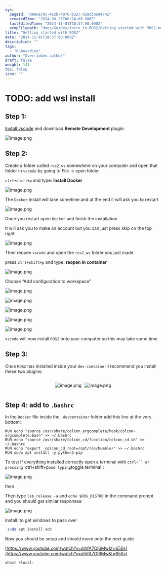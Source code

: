 ```yaml
---
sys:
  pageId: "89e0a78c-4e2b-4070-b327-d28cb0694742"
  createdTime: "2024-08-21T00:24:00.000Z"
  lastEditedTime: "2024-11-01T18:57:00.000Z"
  propFilepath: "docs/Guides/intro_to_ROS2/Getting started with ROS2.md"
title: "Getting started with ROS2"
date: "2024-11-01T18:57:00.000Z"
description: ""
tags:
  - "Onboarding"
author: "Overridden author"
draft: false
weight: 141
toc: false
icon: ""
---
```


# TODO: add wsl install

## Step 1:

[Install vscode](https://code.visualstudio.com/download) and download **Remote Development** plugin:

![image.png](https://prod-files-secure.s3.us-west-2.amazonaws.com/d518164a-d88e-44d1-a4ee-3adb3bd8bce0/efb52993-1881-4a40-b95e-6f020334f022/image.png?X-Amz-Algorithm=AWS4-HMAC-SHA256&X-Amz-Content-Sha256=UNSIGNED-PAYLOAD&X-Amz-Credential=ASIAZI2LB466RVEBYIFM%2F20250330%2Fus-west-2%2Fs3%2Faws4_request&X-Amz-Date=20250330T100734Z&X-Amz-Expires=3600&X-Amz-Security-Token=IQoJb3JpZ2luX2VjECAaCXVzLXdlc3QtMiJIMEYCIQCJWpPgr2owPVetvVlinGwqJaRYouChF%2Basp%2FMGtS%2BNUQIhAPZ9bZedA3Uji50feoLzwFzriff41mEj3Lx2BazdgzszKogECIn%2F%2F%2F%2F%2F%2F%2F%2F%2F%2FwEQABoMNjM3NDIzMTgzODA1IgzPLH3V1g6KXwSGBJYq3AN3F21WO%2FrQCTD21uHt%2F8xi9B1H9e4WiAIyXxDNFkXecz6aD%2B7Fs7W%2BGR0m554n%2FhDfAjF4UM%2BPZ1eKjlqqLf7EYD%2F8kf67L1YL7aLsG23HkCJTciZV%2BgB3GIYZSjhMma%2FyuGJb6TTNBhEPTcAIaPx8v%2Fr1%2BabknTLtpI1eqNMfbGq5xRHZpwQb88uJIRxg0D8gOsLpfwN%2B4Y9oTTCkIRSWxKJE5ijIab6UldW8WuoRg7IjRWqvNYDmOfNbU0Vm2r2jr0H8tcXRvKHyu5Kq3Hvd%2FkwSV89dZOtt%2Be7kX%2F6UfdAE3q%2FSqjA6Mcqf%2FE2fZsltJM4tacdP6rYBThPacDS9xemaszJ5WYfYbSFVO0u7U1JCgCjfG99syoz%2BSfMu2KiN3TfNCvTbNves5OLjZaAzISvy6TlTcqLKryHyhH9V6OgHr6YkOftoiDeKD6qTw%2BCLeDTlli50LzNcfDW7SwBtwR4YSq%2F9QkUPLroM8EimIpps1ZhV8GpSwJ0hAhVaksXiZbzDevoqm20sur%2Fl9YqSnNNoZtPcuo7Qw2aSnDVJSCGv6iZ3BXVuOBwIOD4d2%2Bo%2FPyjKF5PaESIVQdb1%2BKqQgl82YTueiTxMRSy91CLxvTZZAmHH%2FEyJbNu6MzC%2B76O%2FBjqkATH960SKscP4a9GR1BftDd%2Bpoo%2B16JdimVxxdJtDh91%2F3orzsOBSO9t7h9GqcF%2BH2yrascsuDwGIC7ISDK2uVzd0byKpHoAbSy6udqrBSqdQYSMzk6C9uCi5ifhBhsc8z79xBl9poYVlL0zM7NLd46hXvhAHiN8ydSG6ozQVl%2FPQA8%2BR70Lsq%2FrMcYjH%2Fn9xSYvrbhJ28XbZnh3ZuBp7tnfuaJLC&X-Amz-Signature=b4178beddeed92da0cdebaa757273f4d3f3d2ab340f6b26777ac918ea9a67776&X-Amz-SignedHeaders=host&x-id=GetObject)

## Step 2:

Create a folder called `ros2_ws` somewhere on your computer and open that folder in `vscode` by going to File → open folder 

`ctrl+shift+p` and type: **Install Docker**

![image.png](https://prod-files-secure.s3.us-west-2.amazonaws.com/d518164a-d88e-44d1-a4ee-3adb3bd8bce0/2269dc0e-1cd5-47ff-bceb-c04ad9b2eab0/image.png?X-Amz-Algorithm=AWS4-HMAC-SHA256&X-Amz-Content-Sha256=UNSIGNED-PAYLOAD&X-Amz-Credential=ASIAZI2LB466RVEBYIFM%2F20250330%2Fus-west-2%2Fs3%2Faws4_request&X-Amz-Date=20250330T100734Z&X-Amz-Expires=3600&X-Amz-Security-Token=IQoJb3JpZ2luX2VjECAaCXVzLXdlc3QtMiJIMEYCIQCJWpPgr2owPVetvVlinGwqJaRYouChF%2Basp%2FMGtS%2BNUQIhAPZ9bZedA3Uji50feoLzwFzriff41mEj3Lx2BazdgzszKogECIn%2F%2F%2F%2F%2F%2F%2F%2F%2F%2FwEQABoMNjM3NDIzMTgzODA1IgzPLH3V1g6KXwSGBJYq3AN3F21WO%2FrQCTD21uHt%2F8xi9B1H9e4WiAIyXxDNFkXecz6aD%2B7Fs7W%2BGR0m554n%2FhDfAjF4UM%2BPZ1eKjlqqLf7EYD%2F8kf67L1YL7aLsG23HkCJTciZV%2BgB3GIYZSjhMma%2FyuGJb6TTNBhEPTcAIaPx8v%2Fr1%2BabknTLtpI1eqNMfbGq5xRHZpwQb88uJIRxg0D8gOsLpfwN%2B4Y9oTTCkIRSWxKJE5ijIab6UldW8WuoRg7IjRWqvNYDmOfNbU0Vm2r2jr0H8tcXRvKHyu5Kq3Hvd%2FkwSV89dZOtt%2Be7kX%2F6UfdAE3q%2FSqjA6Mcqf%2FE2fZsltJM4tacdP6rYBThPacDS9xemaszJ5WYfYbSFVO0u7U1JCgCjfG99syoz%2BSfMu2KiN3TfNCvTbNves5OLjZaAzISvy6TlTcqLKryHyhH9V6OgHr6YkOftoiDeKD6qTw%2BCLeDTlli50LzNcfDW7SwBtwR4YSq%2F9QkUPLroM8EimIpps1ZhV8GpSwJ0hAhVaksXiZbzDevoqm20sur%2Fl9YqSnNNoZtPcuo7Qw2aSnDVJSCGv6iZ3BXVuOBwIOD4d2%2Bo%2FPyjKF5PaESIVQdb1%2BKqQgl82YTueiTxMRSy91CLxvTZZAmHH%2FEyJbNu6MzC%2B76O%2FBjqkATH960SKscP4a9GR1BftDd%2Bpoo%2B16JdimVxxdJtDh91%2F3orzsOBSO9t7h9GqcF%2BH2yrascsuDwGIC7ISDK2uVzd0byKpHoAbSy6udqrBSqdQYSMzk6C9uCi5ifhBhsc8z79xBl9poYVlL0zM7NLd46hXvhAHiN8ydSG6ozQVl%2FPQA8%2BR70Lsq%2FrMcYjH%2Fn9xSYvrbhJ28XbZnh3ZuBp7tnfuaJLC&X-Amz-Signature=30bcef78e352e081ad8f1eced4fafdb16fbeba8970a8e83eb339728698074b54&X-Amz-SignedHeaders=host&x-id=GetObject)

The `Docker` install will take sometime and at the end it will ask you to restart

![image.png](https://prod-files-secure.s3.us-west-2.amazonaws.com/d518164a-d88e-44d1-a4ee-3adb3bd8bce0/ed233f78-be33-4b1f-b89c-9c346c0e961e/image.png?X-Amz-Algorithm=AWS4-HMAC-SHA256&X-Amz-Content-Sha256=UNSIGNED-PAYLOAD&X-Amz-Credential=ASIAZI2LB466RVEBYIFM%2F20250330%2Fus-west-2%2Fs3%2Faws4_request&X-Amz-Date=20250330T100734Z&X-Amz-Expires=3600&X-Amz-Security-Token=IQoJb3JpZ2luX2VjECAaCXVzLXdlc3QtMiJIMEYCIQCJWpPgr2owPVetvVlinGwqJaRYouChF%2Basp%2FMGtS%2BNUQIhAPZ9bZedA3Uji50feoLzwFzriff41mEj3Lx2BazdgzszKogECIn%2F%2F%2F%2F%2F%2F%2F%2F%2F%2FwEQABoMNjM3NDIzMTgzODA1IgzPLH3V1g6KXwSGBJYq3AN3F21WO%2FrQCTD21uHt%2F8xi9B1H9e4WiAIyXxDNFkXecz6aD%2B7Fs7W%2BGR0m554n%2FhDfAjF4UM%2BPZ1eKjlqqLf7EYD%2F8kf67L1YL7aLsG23HkCJTciZV%2BgB3GIYZSjhMma%2FyuGJb6TTNBhEPTcAIaPx8v%2Fr1%2BabknTLtpI1eqNMfbGq5xRHZpwQb88uJIRxg0D8gOsLpfwN%2B4Y9oTTCkIRSWxKJE5ijIab6UldW8WuoRg7IjRWqvNYDmOfNbU0Vm2r2jr0H8tcXRvKHyu5Kq3Hvd%2FkwSV89dZOtt%2Be7kX%2F6UfdAE3q%2FSqjA6Mcqf%2FE2fZsltJM4tacdP6rYBThPacDS9xemaszJ5WYfYbSFVO0u7U1JCgCjfG99syoz%2BSfMu2KiN3TfNCvTbNves5OLjZaAzISvy6TlTcqLKryHyhH9V6OgHr6YkOftoiDeKD6qTw%2BCLeDTlli50LzNcfDW7SwBtwR4YSq%2F9QkUPLroM8EimIpps1ZhV8GpSwJ0hAhVaksXiZbzDevoqm20sur%2Fl9YqSnNNoZtPcuo7Qw2aSnDVJSCGv6iZ3BXVuOBwIOD4d2%2Bo%2FPyjKF5PaESIVQdb1%2BKqQgl82YTueiTxMRSy91CLxvTZZAmHH%2FEyJbNu6MzC%2B76O%2FBjqkATH960SKscP4a9GR1BftDd%2Bpoo%2B16JdimVxxdJtDh91%2F3orzsOBSO9t7h9GqcF%2BH2yrascsuDwGIC7ISDK2uVzd0byKpHoAbSy6udqrBSqdQYSMzk6C9uCi5ifhBhsc8z79xBl9poYVlL0zM7NLd46hXvhAHiN8ydSG6ozQVl%2FPQA8%2BR70Lsq%2FrMcYjH%2Fn9xSYvrbhJ28XbZnh3ZuBp7tnfuaJLC&X-Amz-Signature=c004d1924e3511b603862aa46f1e28110cfd4b6101f75d4c4906390f8d0f8ea3&X-Amz-SignedHeaders=host&x-id=GetObject)

Once you restart open `Docker` and finish the installation

It will ask you to make an account but you can just press skip on the top right

![image.png](https://prod-files-secure.s3.us-west-2.amazonaws.com/d518164a-d88e-44d1-a4ee-3adb3bd8bce0/21010ad9-1659-4fd9-9f59-9932a09b2a3d/image.png?X-Amz-Algorithm=AWS4-HMAC-SHA256&X-Amz-Content-Sha256=UNSIGNED-PAYLOAD&X-Amz-Credential=ASIAZI2LB466RVEBYIFM%2F20250330%2Fus-west-2%2Fs3%2Faws4_request&X-Amz-Date=20250330T100734Z&X-Amz-Expires=3600&X-Amz-Security-Token=IQoJb3JpZ2luX2VjECAaCXVzLXdlc3QtMiJIMEYCIQCJWpPgr2owPVetvVlinGwqJaRYouChF%2Basp%2FMGtS%2BNUQIhAPZ9bZedA3Uji50feoLzwFzriff41mEj3Lx2BazdgzszKogECIn%2F%2F%2F%2F%2F%2F%2F%2F%2F%2FwEQABoMNjM3NDIzMTgzODA1IgzPLH3V1g6KXwSGBJYq3AN3F21WO%2FrQCTD21uHt%2F8xi9B1H9e4WiAIyXxDNFkXecz6aD%2B7Fs7W%2BGR0m554n%2FhDfAjF4UM%2BPZ1eKjlqqLf7EYD%2F8kf67L1YL7aLsG23HkCJTciZV%2BgB3GIYZSjhMma%2FyuGJb6TTNBhEPTcAIaPx8v%2Fr1%2BabknTLtpI1eqNMfbGq5xRHZpwQb88uJIRxg0D8gOsLpfwN%2B4Y9oTTCkIRSWxKJE5ijIab6UldW8WuoRg7IjRWqvNYDmOfNbU0Vm2r2jr0H8tcXRvKHyu5Kq3Hvd%2FkwSV89dZOtt%2Be7kX%2F6UfdAE3q%2FSqjA6Mcqf%2FE2fZsltJM4tacdP6rYBThPacDS9xemaszJ5WYfYbSFVO0u7U1JCgCjfG99syoz%2BSfMu2KiN3TfNCvTbNves5OLjZaAzISvy6TlTcqLKryHyhH9V6OgHr6YkOftoiDeKD6qTw%2BCLeDTlli50LzNcfDW7SwBtwR4YSq%2F9QkUPLroM8EimIpps1ZhV8GpSwJ0hAhVaksXiZbzDevoqm20sur%2Fl9YqSnNNoZtPcuo7Qw2aSnDVJSCGv6iZ3BXVuOBwIOD4d2%2Bo%2FPyjKF5PaESIVQdb1%2BKqQgl82YTueiTxMRSy91CLxvTZZAmHH%2FEyJbNu6MzC%2B76O%2FBjqkATH960SKscP4a9GR1BftDd%2Bpoo%2B16JdimVxxdJtDh91%2F3orzsOBSO9t7h9GqcF%2BH2yrascsuDwGIC7ISDK2uVzd0byKpHoAbSy6udqrBSqdQYSMzk6C9uCi5ifhBhsc8z79xBl9poYVlL0zM7NLd46hXvhAHiN8ydSG6ozQVl%2FPQA8%2BR70Lsq%2FrMcYjH%2Fn9xSYvrbhJ28XbZnh3ZuBp7tnfuaJLC&X-Amz-Signature=5d03efd1af889dcd7a6189a4718fd6ca09d2175a3808bdfa86a64e80cbaa4f58&X-Amz-SignedHeaders=host&x-id=GetObject)

Then reopen `vscode` and open the `ros2_ws` folder you just made

press `ctrl+shift+p` and type: **reopen in container**

![image.png](https://prod-files-secure.s3.us-west-2.amazonaws.com/d518164a-d88e-44d1-a4ee-3adb3bd8bce0/4e93b8c2-41ad-488c-8095-c74205196118/image.png?X-Amz-Algorithm=AWS4-HMAC-SHA256&X-Amz-Content-Sha256=UNSIGNED-PAYLOAD&X-Amz-Credential=ASIAZI2LB466RVEBYIFM%2F20250330%2Fus-west-2%2Fs3%2Faws4_request&X-Amz-Date=20250330T100734Z&X-Amz-Expires=3600&X-Amz-Security-Token=IQoJb3JpZ2luX2VjECAaCXVzLXdlc3QtMiJIMEYCIQCJWpPgr2owPVetvVlinGwqJaRYouChF%2Basp%2FMGtS%2BNUQIhAPZ9bZedA3Uji50feoLzwFzriff41mEj3Lx2BazdgzszKogECIn%2F%2F%2F%2F%2F%2F%2F%2F%2F%2FwEQABoMNjM3NDIzMTgzODA1IgzPLH3V1g6KXwSGBJYq3AN3F21WO%2FrQCTD21uHt%2F8xi9B1H9e4WiAIyXxDNFkXecz6aD%2B7Fs7W%2BGR0m554n%2FhDfAjF4UM%2BPZ1eKjlqqLf7EYD%2F8kf67L1YL7aLsG23HkCJTciZV%2BgB3GIYZSjhMma%2FyuGJb6TTNBhEPTcAIaPx8v%2Fr1%2BabknTLtpI1eqNMfbGq5xRHZpwQb88uJIRxg0D8gOsLpfwN%2B4Y9oTTCkIRSWxKJE5ijIab6UldW8WuoRg7IjRWqvNYDmOfNbU0Vm2r2jr0H8tcXRvKHyu5Kq3Hvd%2FkwSV89dZOtt%2Be7kX%2F6UfdAE3q%2FSqjA6Mcqf%2FE2fZsltJM4tacdP6rYBThPacDS9xemaszJ5WYfYbSFVO0u7U1JCgCjfG99syoz%2BSfMu2KiN3TfNCvTbNves5OLjZaAzISvy6TlTcqLKryHyhH9V6OgHr6YkOftoiDeKD6qTw%2BCLeDTlli50LzNcfDW7SwBtwR4YSq%2F9QkUPLroM8EimIpps1ZhV8GpSwJ0hAhVaksXiZbzDevoqm20sur%2Fl9YqSnNNoZtPcuo7Qw2aSnDVJSCGv6iZ3BXVuOBwIOD4d2%2Bo%2FPyjKF5PaESIVQdb1%2BKqQgl82YTueiTxMRSy91CLxvTZZAmHH%2FEyJbNu6MzC%2B76O%2FBjqkATH960SKscP4a9GR1BftDd%2Bpoo%2B16JdimVxxdJtDh91%2F3orzsOBSO9t7h9GqcF%2BH2yrascsuDwGIC7ISDK2uVzd0byKpHoAbSy6udqrBSqdQYSMzk6C9uCi5ifhBhsc8z79xBl9poYVlL0zM7NLd46hXvhAHiN8ydSG6ozQVl%2FPQA8%2BR70Lsq%2FrMcYjH%2Fn9xSYvrbhJ28XbZnh3ZuBp7tnfuaJLC&X-Amz-Signature=6352408b14c92fe5250c3a124bc06423c3b32296f6c18c71552bfa3a339ca10b&X-Amz-SignedHeaders=host&x-id=GetObject)

Choose “Add configuration to workspace”

![image.png](https://prod-files-secure.s3.us-west-2.amazonaws.com/d518164a-d88e-44d1-a4ee-3adb3bd8bce0/9560b282-5060-4989-ba37-97e7b2c22476/image.png?X-Amz-Algorithm=AWS4-HMAC-SHA256&X-Amz-Content-Sha256=UNSIGNED-PAYLOAD&X-Amz-Credential=ASIAZI2LB466RVEBYIFM%2F20250330%2Fus-west-2%2Fs3%2Faws4_request&X-Amz-Date=20250330T100734Z&X-Amz-Expires=3600&X-Amz-Security-Token=IQoJb3JpZ2luX2VjECAaCXVzLXdlc3QtMiJIMEYCIQCJWpPgr2owPVetvVlinGwqJaRYouChF%2Basp%2FMGtS%2BNUQIhAPZ9bZedA3Uji50feoLzwFzriff41mEj3Lx2BazdgzszKogECIn%2F%2F%2F%2F%2F%2F%2F%2F%2F%2FwEQABoMNjM3NDIzMTgzODA1IgzPLH3V1g6KXwSGBJYq3AN3F21WO%2FrQCTD21uHt%2F8xi9B1H9e4WiAIyXxDNFkXecz6aD%2B7Fs7W%2BGR0m554n%2FhDfAjF4UM%2BPZ1eKjlqqLf7EYD%2F8kf67L1YL7aLsG23HkCJTciZV%2BgB3GIYZSjhMma%2FyuGJb6TTNBhEPTcAIaPx8v%2Fr1%2BabknTLtpI1eqNMfbGq5xRHZpwQb88uJIRxg0D8gOsLpfwN%2B4Y9oTTCkIRSWxKJE5ijIab6UldW8WuoRg7IjRWqvNYDmOfNbU0Vm2r2jr0H8tcXRvKHyu5Kq3Hvd%2FkwSV89dZOtt%2Be7kX%2F6UfdAE3q%2FSqjA6Mcqf%2FE2fZsltJM4tacdP6rYBThPacDS9xemaszJ5WYfYbSFVO0u7U1JCgCjfG99syoz%2BSfMu2KiN3TfNCvTbNves5OLjZaAzISvy6TlTcqLKryHyhH9V6OgHr6YkOftoiDeKD6qTw%2BCLeDTlli50LzNcfDW7SwBtwR4YSq%2F9QkUPLroM8EimIpps1ZhV8GpSwJ0hAhVaksXiZbzDevoqm20sur%2Fl9YqSnNNoZtPcuo7Qw2aSnDVJSCGv6iZ3BXVuOBwIOD4d2%2Bo%2FPyjKF5PaESIVQdb1%2BKqQgl82YTueiTxMRSy91CLxvTZZAmHH%2FEyJbNu6MzC%2B76O%2FBjqkATH960SKscP4a9GR1BftDd%2Bpoo%2B16JdimVxxdJtDh91%2F3orzsOBSO9t7h9GqcF%2BH2yrascsuDwGIC7ISDK2uVzd0byKpHoAbSy6udqrBSqdQYSMzk6C9uCi5ifhBhsc8z79xBl9poYVlL0zM7NLd46hXvhAHiN8ydSG6ozQVl%2FPQA8%2BR70Lsq%2FrMcYjH%2Fn9xSYvrbhJ28XbZnh3ZuBp7tnfuaJLC&X-Amz-Signature=991544608fbc5e3d1722848412034ee07f442957180cc411b3f14d45fae35ef0&X-Amz-SignedHeaders=host&x-id=GetObject)

![image.png](https://prod-files-secure.s3.us-west-2.amazonaws.com/d518164a-d88e-44d1-a4ee-3adb3bd8bce0/2ee63f81-886b-48e8-a553-dc6e5eac99e4/image.png?X-Amz-Algorithm=AWS4-HMAC-SHA256&X-Amz-Content-Sha256=UNSIGNED-PAYLOAD&X-Amz-Credential=ASIAZI2LB466RVEBYIFM%2F20250330%2Fus-west-2%2Fs3%2Faws4_request&X-Amz-Date=20250330T100734Z&X-Amz-Expires=3600&X-Amz-Security-Token=IQoJb3JpZ2luX2VjECAaCXVzLXdlc3QtMiJIMEYCIQCJWpPgr2owPVetvVlinGwqJaRYouChF%2Basp%2FMGtS%2BNUQIhAPZ9bZedA3Uji50feoLzwFzriff41mEj3Lx2BazdgzszKogECIn%2F%2F%2F%2F%2F%2F%2F%2F%2F%2FwEQABoMNjM3NDIzMTgzODA1IgzPLH3V1g6KXwSGBJYq3AN3F21WO%2FrQCTD21uHt%2F8xi9B1H9e4WiAIyXxDNFkXecz6aD%2B7Fs7W%2BGR0m554n%2FhDfAjF4UM%2BPZ1eKjlqqLf7EYD%2F8kf67L1YL7aLsG23HkCJTciZV%2BgB3GIYZSjhMma%2FyuGJb6TTNBhEPTcAIaPx8v%2Fr1%2BabknTLtpI1eqNMfbGq5xRHZpwQb88uJIRxg0D8gOsLpfwN%2B4Y9oTTCkIRSWxKJE5ijIab6UldW8WuoRg7IjRWqvNYDmOfNbU0Vm2r2jr0H8tcXRvKHyu5Kq3Hvd%2FkwSV89dZOtt%2Be7kX%2F6UfdAE3q%2FSqjA6Mcqf%2FE2fZsltJM4tacdP6rYBThPacDS9xemaszJ5WYfYbSFVO0u7U1JCgCjfG99syoz%2BSfMu2KiN3TfNCvTbNves5OLjZaAzISvy6TlTcqLKryHyhH9V6OgHr6YkOftoiDeKD6qTw%2BCLeDTlli50LzNcfDW7SwBtwR4YSq%2F9QkUPLroM8EimIpps1ZhV8GpSwJ0hAhVaksXiZbzDevoqm20sur%2Fl9YqSnNNoZtPcuo7Qw2aSnDVJSCGv6iZ3BXVuOBwIOD4d2%2Bo%2FPyjKF5PaESIVQdb1%2BKqQgl82YTueiTxMRSy91CLxvTZZAmHH%2FEyJbNu6MzC%2B76O%2FBjqkATH960SKscP4a9GR1BftDd%2Bpoo%2B16JdimVxxdJtDh91%2F3orzsOBSO9t7h9GqcF%2BH2yrascsuDwGIC7ISDK2uVzd0byKpHoAbSy6udqrBSqdQYSMzk6C9uCi5ifhBhsc8z79xBl9poYVlL0zM7NLd46hXvhAHiN8ydSG6ozQVl%2FPQA8%2BR70Lsq%2FrMcYjH%2Fn9xSYvrbhJ28XbZnh3ZuBp7tnfuaJLC&X-Amz-Signature=fc4bca682a07c48fcc5e1b1e86a8b2a2c1fb13e3dace83842b1aee74b32adcfc&X-Amz-SignedHeaders=host&x-id=GetObject)

![image.png](https://prod-files-secure.s3.us-west-2.amazonaws.com/d518164a-d88e-44d1-a4ee-3adb3bd8bce0/ae1580b2-b048-407e-aed9-b584224a7a04/image.png?X-Amz-Algorithm=AWS4-HMAC-SHA256&X-Amz-Content-Sha256=UNSIGNED-PAYLOAD&X-Amz-Credential=ASIAZI2LB466RVEBYIFM%2F20250330%2Fus-west-2%2Fs3%2Faws4_request&X-Amz-Date=20250330T100734Z&X-Amz-Expires=3600&X-Amz-Security-Token=IQoJb3JpZ2luX2VjECAaCXVzLXdlc3QtMiJIMEYCIQCJWpPgr2owPVetvVlinGwqJaRYouChF%2Basp%2FMGtS%2BNUQIhAPZ9bZedA3Uji50feoLzwFzriff41mEj3Lx2BazdgzszKogECIn%2F%2F%2F%2F%2F%2F%2F%2F%2F%2FwEQABoMNjM3NDIzMTgzODA1IgzPLH3V1g6KXwSGBJYq3AN3F21WO%2FrQCTD21uHt%2F8xi9B1H9e4WiAIyXxDNFkXecz6aD%2B7Fs7W%2BGR0m554n%2FhDfAjF4UM%2BPZ1eKjlqqLf7EYD%2F8kf67L1YL7aLsG23HkCJTciZV%2BgB3GIYZSjhMma%2FyuGJb6TTNBhEPTcAIaPx8v%2Fr1%2BabknTLtpI1eqNMfbGq5xRHZpwQb88uJIRxg0D8gOsLpfwN%2B4Y9oTTCkIRSWxKJE5ijIab6UldW8WuoRg7IjRWqvNYDmOfNbU0Vm2r2jr0H8tcXRvKHyu5Kq3Hvd%2FkwSV89dZOtt%2Be7kX%2F6UfdAE3q%2FSqjA6Mcqf%2FE2fZsltJM4tacdP6rYBThPacDS9xemaszJ5WYfYbSFVO0u7U1JCgCjfG99syoz%2BSfMu2KiN3TfNCvTbNves5OLjZaAzISvy6TlTcqLKryHyhH9V6OgHr6YkOftoiDeKD6qTw%2BCLeDTlli50LzNcfDW7SwBtwR4YSq%2F9QkUPLroM8EimIpps1ZhV8GpSwJ0hAhVaksXiZbzDevoqm20sur%2Fl9YqSnNNoZtPcuo7Qw2aSnDVJSCGv6iZ3BXVuOBwIOD4d2%2Bo%2FPyjKF5PaESIVQdb1%2BKqQgl82YTueiTxMRSy91CLxvTZZAmHH%2FEyJbNu6MzC%2B76O%2FBjqkATH960SKscP4a9GR1BftDd%2Bpoo%2B16JdimVxxdJtDh91%2F3orzsOBSO9t7h9GqcF%2BH2yrascsuDwGIC7ISDK2uVzd0byKpHoAbSy6udqrBSqdQYSMzk6C9uCi5ifhBhsc8z79xBl9poYVlL0zM7NLd46hXvhAHiN8ydSG6ozQVl%2FPQA8%2BR70Lsq%2FrMcYjH%2Fn9xSYvrbhJ28XbZnh3ZuBp7tnfuaJLC&X-Amz-Signature=22b908888712b809f9b297ef548cc778738372bcdaeeb5358a5f5b8830304f9e&X-Amz-SignedHeaders=host&x-id=GetObject)

![image.png](https://prod-files-secure.s3.us-west-2.amazonaws.com/d518164a-d88e-44d1-a4ee-3adb3bd8bce0/53255b28-f75e-430f-b9e3-c0ac8577e42b/image.png?X-Amz-Algorithm=AWS4-HMAC-SHA256&X-Amz-Content-Sha256=UNSIGNED-PAYLOAD&X-Amz-Credential=ASIAZI2LB466RVEBYIFM%2F20250330%2Fus-west-2%2Fs3%2Faws4_request&X-Amz-Date=20250330T100734Z&X-Amz-Expires=3600&X-Amz-Security-Token=IQoJb3JpZ2luX2VjECAaCXVzLXdlc3QtMiJIMEYCIQCJWpPgr2owPVetvVlinGwqJaRYouChF%2Basp%2FMGtS%2BNUQIhAPZ9bZedA3Uji50feoLzwFzriff41mEj3Lx2BazdgzszKogECIn%2F%2F%2F%2F%2F%2F%2F%2F%2F%2FwEQABoMNjM3NDIzMTgzODA1IgzPLH3V1g6KXwSGBJYq3AN3F21WO%2FrQCTD21uHt%2F8xi9B1H9e4WiAIyXxDNFkXecz6aD%2B7Fs7W%2BGR0m554n%2FhDfAjF4UM%2BPZ1eKjlqqLf7EYD%2F8kf67L1YL7aLsG23HkCJTciZV%2BgB3GIYZSjhMma%2FyuGJb6TTNBhEPTcAIaPx8v%2Fr1%2BabknTLtpI1eqNMfbGq5xRHZpwQb88uJIRxg0D8gOsLpfwN%2B4Y9oTTCkIRSWxKJE5ijIab6UldW8WuoRg7IjRWqvNYDmOfNbU0Vm2r2jr0H8tcXRvKHyu5Kq3Hvd%2FkwSV89dZOtt%2Be7kX%2F6UfdAE3q%2FSqjA6Mcqf%2FE2fZsltJM4tacdP6rYBThPacDS9xemaszJ5WYfYbSFVO0u7U1JCgCjfG99syoz%2BSfMu2KiN3TfNCvTbNves5OLjZaAzISvy6TlTcqLKryHyhH9V6OgHr6YkOftoiDeKD6qTw%2BCLeDTlli50LzNcfDW7SwBtwR4YSq%2F9QkUPLroM8EimIpps1ZhV8GpSwJ0hAhVaksXiZbzDevoqm20sur%2Fl9YqSnNNoZtPcuo7Qw2aSnDVJSCGv6iZ3BXVuOBwIOD4d2%2Bo%2FPyjKF5PaESIVQdb1%2BKqQgl82YTueiTxMRSy91CLxvTZZAmHH%2FEyJbNu6MzC%2B76O%2FBjqkATH960SKscP4a9GR1BftDd%2Bpoo%2B16JdimVxxdJtDh91%2F3orzsOBSO9t7h9GqcF%2BH2yrascsuDwGIC7ISDK2uVzd0byKpHoAbSy6udqrBSqdQYSMzk6C9uCi5ifhBhsc8z79xBl9poYVlL0zM7NLd46hXvhAHiN8ydSG6ozQVl%2FPQA8%2BR70Lsq%2FrMcYjH%2Fn9xSYvrbhJ28XbZnh3ZuBp7tnfuaJLC&X-Amz-Signature=2da96bb01b25e3aa949e9fde411a9ba1d7966efc51a1b6eed484361f1941275c&X-Amz-SignedHeaders=host&x-id=GetObject)

![image.png](https://prod-files-secure.s3.us-west-2.amazonaws.com/d518164a-d88e-44d1-a4ee-3adb3bd8bce0/7c562767-5af9-4ffb-97d1-327bcdf4ee00/image.png?X-Amz-Algorithm=AWS4-HMAC-SHA256&X-Amz-Content-Sha256=UNSIGNED-PAYLOAD&X-Amz-Credential=ASIAZI2LB466RVEBYIFM%2F20250330%2Fus-west-2%2Fs3%2Faws4_request&X-Amz-Date=20250330T100734Z&X-Amz-Expires=3600&X-Amz-Security-Token=IQoJb3JpZ2luX2VjECAaCXVzLXdlc3QtMiJIMEYCIQCJWpPgr2owPVetvVlinGwqJaRYouChF%2Basp%2FMGtS%2BNUQIhAPZ9bZedA3Uji50feoLzwFzriff41mEj3Lx2BazdgzszKogECIn%2F%2F%2F%2F%2F%2F%2F%2F%2F%2FwEQABoMNjM3NDIzMTgzODA1IgzPLH3V1g6KXwSGBJYq3AN3F21WO%2FrQCTD21uHt%2F8xi9B1H9e4WiAIyXxDNFkXecz6aD%2B7Fs7W%2BGR0m554n%2FhDfAjF4UM%2BPZ1eKjlqqLf7EYD%2F8kf67L1YL7aLsG23HkCJTciZV%2BgB3GIYZSjhMma%2FyuGJb6TTNBhEPTcAIaPx8v%2Fr1%2BabknTLtpI1eqNMfbGq5xRHZpwQb88uJIRxg0D8gOsLpfwN%2B4Y9oTTCkIRSWxKJE5ijIab6UldW8WuoRg7IjRWqvNYDmOfNbU0Vm2r2jr0H8tcXRvKHyu5Kq3Hvd%2FkwSV89dZOtt%2Be7kX%2F6UfdAE3q%2FSqjA6Mcqf%2FE2fZsltJM4tacdP6rYBThPacDS9xemaszJ5WYfYbSFVO0u7U1JCgCjfG99syoz%2BSfMu2KiN3TfNCvTbNves5OLjZaAzISvy6TlTcqLKryHyhH9V6OgHr6YkOftoiDeKD6qTw%2BCLeDTlli50LzNcfDW7SwBtwR4YSq%2F9QkUPLroM8EimIpps1ZhV8GpSwJ0hAhVaksXiZbzDevoqm20sur%2Fl9YqSnNNoZtPcuo7Qw2aSnDVJSCGv6iZ3BXVuOBwIOD4d2%2Bo%2FPyjKF5PaESIVQdb1%2BKqQgl82YTueiTxMRSy91CLxvTZZAmHH%2FEyJbNu6MzC%2B76O%2FBjqkATH960SKscP4a9GR1BftDd%2Bpoo%2B16JdimVxxdJtDh91%2F3orzsOBSO9t7h9GqcF%2BH2yrascsuDwGIC7ISDK2uVzd0byKpHoAbSy6udqrBSqdQYSMzk6C9uCi5ifhBhsc8z79xBl9poYVlL0zM7NLd46hXvhAHiN8ydSG6ozQVl%2FPQA8%2BR70Lsq%2FrMcYjH%2Fn9xSYvrbhJ28XbZnh3ZuBp7tnfuaJLC&X-Amz-Signature=84fd139f521c34d245c6fe322d51e5cf7ecdcc4cfae07958c19ba3daf78500b0&X-Amz-SignedHeaders=host&x-id=GetObject)

`vscode` will now install `ROS2` onto your computer so this may take some time.

## Step 3:

Once `ROS2` has installed inside your `dev-container` I recommend you install these two plugins:

<div style="display: flex;flex-direction: row; column-gap:10px; max-width: 630px;justify-content: center;">
<div>

![image.png](https://prod-files-secure.s3.us-west-2.amazonaws.com/d518164a-d88e-44d1-a4ee-3adb3bd8bce0/3fc3d550-5a54-4ba1-ba6b-faa01cdb7369/image.png?X-Amz-Algorithm=AWS4-HMAC-SHA256&X-Amz-Content-Sha256=UNSIGNED-PAYLOAD&X-Amz-Credential=ASIAZI2LB466VG4ESEO4%2F20250330%2Fus-west-2%2Fs3%2Faws4_request&X-Amz-Date=20250330T100738Z&X-Amz-Expires=3600&X-Amz-Security-Token=IQoJb3JpZ2luX2VjECAaCXVzLXdlc3QtMiJHMEUCIQCRRogj0zLYEObK7meJ4pU4Y2yZICJiJHG1WltzgbXrsgIgRUiP421jEmuIh6mf6gklnnhsC4jnOhNHZG5BNkuCQzAqiAQIif%2F%2F%2F%2F%2F%2F%2F%2F%2F%2FARAAGgw2Mzc0MjMxODM4MDUiDO8nhaYWCUykKyGh3ircA%2Bg7TGSrx7hHKs5zgsKBBqDUbSdouVbd3wNbltA8Fc9wa8PS66IymJpNt4CcwLJxQGmuRr1HuXtfgK03cV1ej8zBhKgnO6mE47uVAvgEfdBj9G3shAXivINTpLpF3iHZ276gX0OLvAEWi3SVhnUXMC8SzPdK9Qkb79BxhBcjAX25L8Rb0lz1ZvQ0X3vMEbINK27d2GZvCjh58MFGPDMX9hR%2FlHsAhCqVWO6o%2BjYgnH8UObmpl2vi3X8fukgmIvxP0mX28PfNl3of%2B0Zklkn1AGLyMOhUdajYrjg3WJtEAodqzVWPSbgqRenJ9lV%2Bb0NtA%2Basrkgg5GZ1Fb04CBS7aE1plsnyY%2BYhS2z9vRoeGMk%2BxVzMgREmrUZfIki3hQ%2B%2B9UujjwZX0sIFxjv32VZi8YtjPYzOlO2x9bJC7orPpcZVb6Cp0UWc58JSKPJsuXoqDZDseHvf0FH%2Fe5xPgbeNA3g1UUFJST5%2BWH7aANZs9A04uVxD2JmYqW1vYsC6uW3bK41mfihuFsYWSKghXlx2MW%2BW52QL%2FkkwyWz9OrliDnb8xjsL5yqzzV%2FF8q5PQVaCmxwO%2BD3kD0GoY0uuDK5XRqBJ77S2IV%2BjFCDoVfBW4ICzkKGGkh9096MZ8ijwMLDwo78GOqUBmBG5V%2BOVwOYvT8i%2B4NsnHffctVJ8agdY%2FWqOxWe8QZ7bOxI9gIra4J6mhSq4eSNbgIxiqPAr6KDVUapNeVOtWnAQK8jGSNUKgy1CAF4eg%2FJo2mT53bau9woW061Pso%2FA1Wh1TKsGQPe16vaiU0vAeCM7G3Pdc0CGMqOW5rxeBODNEX11s%2FOYt4jEtf8oMYwN34b4PmqEp%2BFRcGBPdt0rU6S3HuOq&X-Amz-Signature=6873b5f686f1951ef717f2d216e8ea7d6643d245df34011ddc78de647afb692e&X-Amz-SignedHeaders=host&x-id=GetObject)

</div>
<div>

![image.png](https://prod-files-secure.s3.us-west-2.amazonaws.com/d518164a-d88e-44d1-a4ee-3adb3bd8bce0/d994cc66-13c2-4093-a5a3-f84cf4601a82/image.png?X-Amz-Algorithm=AWS4-HMAC-SHA256&X-Amz-Content-Sha256=UNSIGNED-PAYLOAD&X-Amz-Credential=ASIAZI2LB466SLFGQNMB%2F20250330%2Fus-west-2%2Fs3%2Faws4_request&X-Amz-Date=20250330T100738Z&X-Amz-Expires=3600&X-Amz-Security-Token=IQoJb3JpZ2luX2VjECAaCXVzLXdlc3QtMiJHMEUCIQDoFBk16lNWNv0WSFhW0fT7zpt2mAHNnSPaCA7o0PWk7AIga4oM%2BF1F4eS63ZCIpgxdWryiKzkg5WnXy9CdShCo%2BUIqiAQIif%2F%2F%2F%2F%2F%2F%2F%2F%2F%2FARAAGgw2Mzc0MjMxODM4MDUiDGUeEnB1RtZZ6Kd%2FuircAzbWIqwDKm2nz%2FISEsgx82pbMP0cuZcOtvsxxYZkwIDu8sOYo0l%2B8WZWkrQn21%2Fs79lGerXVXxutjgIKXY1Q7WEPAAnt3XFJQrZ57dgoJVrLVP0bVpbqKW93mdZ0pf3oGd46iTNwG9E26jK7czqnyzj0GW1ZlFbyU%2FVvtW7leKZFPNK1d00vD9wcRwCSifBKVckFhr1bSmoJX9%2FhURCqMrY1p9btYz0Krl%2Ff0ESTc0oCIxKqe7ADd1g%2Bfw5uc83L7A8dosD3xdThH9lNISYE6Tvqm226gF4ptnx4VYhIheDW2g9xPi3PTmwUTqQB3D14AGLTy%2FLN4EkTH15Isx%2FV7sudBqHSuRfjaLnIpZW3r7I31Ec2Y3vLh0oChUj3dHT61TH8GC4%2FYSx6p%2B4emMe5nYhYYNaFCIKRFATjXN65OK%2FMJtE0WNFcwJFUA%2FqVjcfO5xrdRhEPDzf7KwpSXXeeSwSuKU%2Bx5DJw03zoHbi%2BpH7pYftT5suy4DWZao3Yfo9O64gM8q3VM6Vbxct9q16bLRXSjiu1b1wArCPlLO2n%2BebWFmoAJibK8Kme%2FZGvs%2FaDefCi9n1p5DBAPkWDViPIYO%2BIeoq539GMSqEOay0%2FnhTBmW30lQ%2FBBNAGn6GyMLrvo78GOqUBglPeFf0HmmI0oa3i6GrZzyLg1Yt16sx4HhARhYAZqL7bKCJ3Pm0rFwBQVFdKnVmOUQIvN2znPheTTS1%2F7H%2Bl%2FxLSbRY%2FkbFYGtYQu%2F%2FF7K21FxuJuaszdCM%2Fbi2zgKDS%2FProQk0aSJu9pN9Hr27%2FH2Mlbx9gRPvREvTn%2BBUru7GhPQ4xoT%2B9DL1CtUSTtsX0ScDY%2FrFL3Lh3PnPrkvH%2FXMtf%2Ba1Y&X-Amz-Signature=7c381f208f82260714422661177f899976baf791c6c23cb1226da52cd6a91e8c&X-Amz-SignedHeaders=host&x-id=GetObject)

</div>
</div>

## Step 4: add to `.bashrc`

In the `Docker` file inside the `.devcontainer` folder add this line at the very bottom: 

```docker
RUN echo "source /usr/share/colcon_argcomplete/hook/colcon-argcomplete.bash" >> ~/.bashrc
RUN echo "source /usr/share/colcon_cd/function/colcon_cd.sh" >> ~/.bashrc
RUN echo "export _colcon_cd_root=/opt/ros/humble/" >> ~/.bashrc
RUN sudo apt install -y python3-pip 
```

To test if everything installed correctly open a terminal with `ctrl+`` or pressing `ctrl+shift+p` and typing `toggle terminal`:

![image.png](https://prod-files-secure.s3.us-west-2.amazonaws.com/d518164a-d88e-44d1-a4ee-3adb3bd8bce0/6a4943d8-b04e-4c02-9a58-775f3384d1a5/image.png?X-Amz-Algorithm=AWS4-HMAC-SHA256&X-Amz-Content-Sha256=UNSIGNED-PAYLOAD&X-Amz-Credential=ASIAZI2LB466RVEBYIFM%2F20250330%2Fus-west-2%2Fs3%2Faws4_request&X-Amz-Date=20250330T100734Z&X-Amz-Expires=3600&X-Amz-Security-Token=IQoJb3JpZ2luX2VjECAaCXVzLXdlc3QtMiJIMEYCIQCJWpPgr2owPVetvVlinGwqJaRYouChF%2Basp%2FMGtS%2BNUQIhAPZ9bZedA3Uji50feoLzwFzriff41mEj3Lx2BazdgzszKogECIn%2F%2F%2F%2F%2F%2F%2F%2F%2F%2FwEQABoMNjM3NDIzMTgzODA1IgzPLH3V1g6KXwSGBJYq3AN3F21WO%2FrQCTD21uHt%2F8xi9B1H9e4WiAIyXxDNFkXecz6aD%2B7Fs7W%2BGR0m554n%2FhDfAjF4UM%2BPZ1eKjlqqLf7EYD%2F8kf67L1YL7aLsG23HkCJTciZV%2BgB3GIYZSjhMma%2FyuGJb6TTNBhEPTcAIaPx8v%2Fr1%2BabknTLtpI1eqNMfbGq5xRHZpwQb88uJIRxg0D8gOsLpfwN%2B4Y9oTTCkIRSWxKJE5ijIab6UldW8WuoRg7IjRWqvNYDmOfNbU0Vm2r2jr0H8tcXRvKHyu5Kq3Hvd%2FkwSV89dZOtt%2Be7kX%2F6UfdAE3q%2FSqjA6Mcqf%2FE2fZsltJM4tacdP6rYBThPacDS9xemaszJ5WYfYbSFVO0u7U1JCgCjfG99syoz%2BSfMu2KiN3TfNCvTbNves5OLjZaAzISvy6TlTcqLKryHyhH9V6OgHr6YkOftoiDeKD6qTw%2BCLeDTlli50LzNcfDW7SwBtwR4YSq%2F9QkUPLroM8EimIpps1ZhV8GpSwJ0hAhVaksXiZbzDevoqm20sur%2Fl9YqSnNNoZtPcuo7Qw2aSnDVJSCGv6iZ3BXVuOBwIOD4d2%2Bo%2FPyjKF5PaESIVQdb1%2BKqQgl82YTueiTxMRSy91CLxvTZZAmHH%2FEyJbNu6MzC%2B76O%2FBjqkATH960SKscP4a9GR1BftDd%2Bpoo%2B16JdimVxxdJtDh91%2F3orzsOBSO9t7h9GqcF%2BH2yrascsuDwGIC7ISDK2uVzd0byKpHoAbSy6udqrBSqdQYSMzk6C9uCi5ifhBhsc8z79xBl9poYVlL0zM7NLd46hXvhAHiN8ydSG6ozQVl%2FPQA8%2BR70Lsq%2FrMcYjH%2Fn9xSYvrbhJ28XbZnh3ZuBp7tnfuaJLC&X-Amz-Signature=99312d09c0f68823003196e2d9b9428fb71beedd140fff02ffb2d2c9010f6a80&X-Amz-SignedHeaders=host&x-id=GetObject)

then 

Then type `lsb_release -a` and `echo $ROS_DISTRO` in the command prompt and you should get similar responses:

![image.png](https://prod-files-secure.s3.us-west-2.amazonaws.com/d518164a-d88e-44d1-a4ee-3adb3bd8bce0/3e635dec-a805-4e85-8b9e-d000e5b71a4e/image.png?X-Amz-Algorithm=AWS4-HMAC-SHA256&X-Amz-Content-Sha256=UNSIGNED-PAYLOAD&X-Amz-Credential=ASIAZI2LB466RVEBYIFM%2F20250330%2Fus-west-2%2Fs3%2Faws4_request&X-Amz-Date=20250330T100734Z&X-Amz-Expires=3600&X-Amz-Security-Token=IQoJb3JpZ2luX2VjECAaCXVzLXdlc3QtMiJIMEYCIQCJWpPgr2owPVetvVlinGwqJaRYouChF%2Basp%2FMGtS%2BNUQIhAPZ9bZedA3Uji50feoLzwFzriff41mEj3Lx2BazdgzszKogECIn%2F%2F%2F%2F%2F%2F%2F%2F%2F%2FwEQABoMNjM3NDIzMTgzODA1IgzPLH3V1g6KXwSGBJYq3AN3F21WO%2FrQCTD21uHt%2F8xi9B1H9e4WiAIyXxDNFkXecz6aD%2B7Fs7W%2BGR0m554n%2FhDfAjF4UM%2BPZ1eKjlqqLf7EYD%2F8kf67L1YL7aLsG23HkCJTciZV%2BgB3GIYZSjhMma%2FyuGJb6TTNBhEPTcAIaPx8v%2Fr1%2BabknTLtpI1eqNMfbGq5xRHZpwQb88uJIRxg0D8gOsLpfwN%2B4Y9oTTCkIRSWxKJE5ijIab6UldW8WuoRg7IjRWqvNYDmOfNbU0Vm2r2jr0H8tcXRvKHyu5Kq3Hvd%2FkwSV89dZOtt%2Be7kX%2F6UfdAE3q%2FSqjA6Mcqf%2FE2fZsltJM4tacdP6rYBThPacDS9xemaszJ5WYfYbSFVO0u7U1JCgCjfG99syoz%2BSfMu2KiN3TfNCvTbNves5OLjZaAzISvy6TlTcqLKryHyhH9V6OgHr6YkOftoiDeKD6qTw%2BCLeDTlli50LzNcfDW7SwBtwR4YSq%2F9QkUPLroM8EimIpps1ZhV8GpSwJ0hAhVaksXiZbzDevoqm20sur%2Fl9YqSnNNoZtPcuo7Qw2aSnDVJSCGv6iZ3BXVuOBwIOD4d2%2Bo%2FPyjKF5PaESIVQdb1%2BKqQgl82YTueiTxMRSy91CLxvTZZAmHH%2FEyJbNu6MzC%2B76O%2FBjqkATH960SKscP4a9GR1BftDd%2Bpoo%2B16JdimVxxdJtDh91%2F3orzsOBSO9t7h9GqcF%2BH2yrascsuDwGIC7ISDK2uVzd0byKpHoAbSy6udqrBSqdQYSMzk6C9uCi5ifhBhsc8z79xBl9poYVlL0zM7NLd46hXvhAHiN8ydSG6ozQVl%2FPQA8%2BR70Lsq%2FrMcYjH%2Fn9xSYvrbhJ28XbZnh3ZuBp7tnfuaJLC&X-Amz-Signature=b94ecbda52d64d706cce67fd0a29d3b2b217c71e9bb233b150e8898102fa6736&X-Amz-SignedHeaders=host&x-id=GetObject)

Install:  to get windows to pass over

```bash
 sudo apt install xcb
```

Now you should be setup and should move onto the next guide 

[https://www.youtube.com/watch?v=dihfA7Ol6Mw&t=650s](https://www.youtube.com/watch?v=dihfA7Ol6Mw&t=650s)

```python
xhost +local:
```
